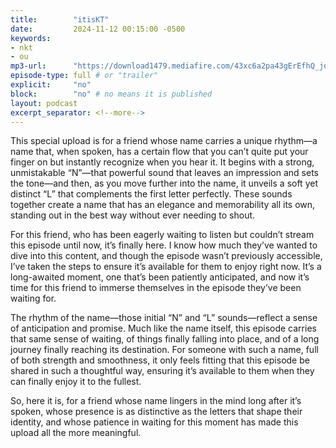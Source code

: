 ```yaml
---
title:        "itisKT"
date:         2024-11-12 00:15:00 -0500
keywords:
- nkt
- ou
mp3-url:      "https://download1479.mediafire.com/43xc6a2pa43gErEfhQ_joLufl3DEKdzJadCtrv-XX-7o72BIgViK-mF0YrtUdu8hoAJN_vui2KA-EBcoHCkKq_1-HzN8uW_-BNEABeNe-LFJEs6EJeXevQJ5ti2JidY9wiIpTLfZam-yOMf9U7IfQpyn20IepOJludVIfMO-DIo/wvz9ommvky0snwq/notkt.mp4"
episode-type: full # or "trailer"
explicit:     "no"
block:        "no" # no means it is published
layout: podcast
excerpt_separator: <!--more-->
---
```

<!--more-->

This special upload is for a friend whose name carries a unique rhythm—a name that, when spoken, has a certain flow that you can’t quite put your finger on but instantly recognize when you hear it. It begins with a strong, unmistakable “N”—that powerful sound that leaves an impression and sets the tone—and then, as you move further into the name, it unveils a soft yet distinct “L” that complements the first letter perfectly. These sounds together create a name that has an elegance and memorability all its own, standing out in the best way without ever needing to shout.

For this friend, who has been eagerly waiting to listen but couldn’t stream this episode until now, it’s finally here. I know how much they’ve wanted to dive into this content, and though the episode wasn’t previously accessible, I’ve taken the steps to ensure it’s available for them to enjoy right now. It’s a long-awaited moment, one that’s been patiently anticipated, and now it’s time for this friend to immerse themselves in the episode they’ve been waiting for.

The rhythm of the name—those initial “N” and “L” sounds—reflect a sense of anticipation and promise. Much like the name itself, this episode carries that same sense of waiting, of things finally falling into place, and of a long journey finally reaching its destination. For someone with such a name, full of both strength and smoothness, it only feels fitting that this episode be shared in such a thoughtful way, ensuring it’s available to them when they can finally enjoy it to the fullest.

So, here it is, for a friend whose name lingers in the mind long after it’s spoken, whose presence is as distinctive as the letters that shape their identity, and whose patience in waiting for this moment has made this upload all the more meaningful.
